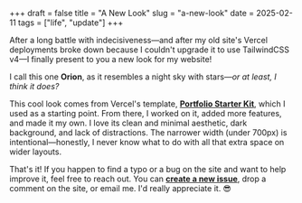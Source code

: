 +++
draft = false
title = "A New Look"
slug = "a-new-look"
date = 2025-02-11
tags = ["life", "update"]
+++

After a long battle with indecisiveness—and after my old site's Vercel deployments broke down because I couldn't upgrade it to use TailwindCSS v4—I finally present to you a new look for my website!

I call this one **Orion**, as it resembles a night sky with stars—_or at least, I think it does?_

This cool look comes from Vercel's template, **[Portfolio Starter Kit]**, which I used as a starting point. From there, I worked on it, added more features, and made it my own. I love its clean and minimal aesthetic, dark background, and lack of distractions. The narrower width (under 700px) is intentional—honestly, I never know what to do with all that extra space on wider layouts.

That's it! If you happen to find a typo or a bug on the site and want to help improve it, feel free to reach out. You can **[create a new issue]**, drop a comment on the site, or email me. I'd really appreciate it. 😎

[Portfolio Starter Kit]: https://vercel.com/templates/next.js/portfolio-starter-kit
[create a new issue]: https://github.com/odhyp/odhyp.com/issues/new?template=Blank+issue

